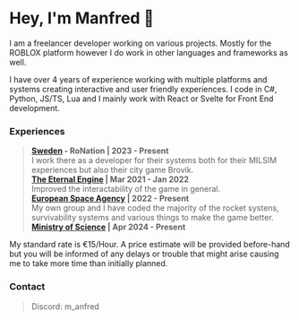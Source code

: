 # Hey, I'm Manfred 👋

I am a freelancer developer working on various projects. Mostly for the ROBLOX platform however I do work in other languages and frameworks as well.

I have over 4 years of experience working with multiple platforms and systems creating interactive and user friendly experiences. I code in C#, Python, JS/TS, Lua and I mainly work with React or Svelte for Front End development. 

### Experiences
>   **[Sweden](https://www.roblox.com/groups/3132154/Sweden-SWE#!/about) - RoNation | 2023 - Present**</br>
>       I work there as a developer for their systems both for their MILSIM experiences but also their city game Brovik.</br>
>   **[The Eternal Engine](https://www.roblox.com/groups/6626969/The-Eternal-Engine#!/about) | Mar 2021 - Jan 2022**</br>
>       Improved the interactability of the game in general.</br>
>   **[European Space Agency](https://www.roblox.com/groups/14805734/European-Space-Agency-ESA#!/about) | 2022 - Present**</br>
>       My own group and I have coded the majority of the rocket systens, survivability systems and various things to make the game better.</br>
>   **[Ministry of Science](https://www.roblox.com/groups/15728939/Ministry-f-Science#!/about) | Apr 2024 - Present**</br>

My standard rate is €15/Hour. A price estimate will be provided before-hand but you will be informed of any delays or trouble that might arise causing me to take more time than initially planned. </br>

### Contact
> Discord: m_anfred